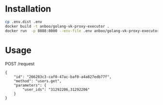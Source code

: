 # Installation
```bash
cp .env.dist .env
docker build -t anboo/golang-vk-proxy-executor .
docker run  -p 8888:8000 --env-file .env anboo/golang-vk-proxy-executor
```

# Usage

POST /request
```
{
    "id": "266283c3-caf0-47ac-baf0-a4a827edb77f",
    "method": "users.get",
    "parameters": {
        "user_ids": "31292206,31292206"
    }
}
```
